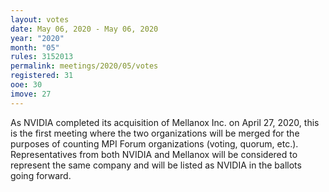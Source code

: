 ```yaml
---
layout: votes
date: May 06, 2020 - May 06, 2020
year: "2020"
month: "05"
rules: 3152013
permalink: meetings/2020/05/votes
registered: 31
ooe: 30
imove: 27
---
```


As NVIDIA completed its acquisition of Mellanox Inc. on April 27, 2020, this is the first meeting
where the two organizations will be merged for the purposes of counting MPI Forum organizations
(voting, quorum, etc.). Representatives from both NVIDIA and Mellanox will be considered to
represent the same company and will be listed as NVIDIA in the ballots going forward.
